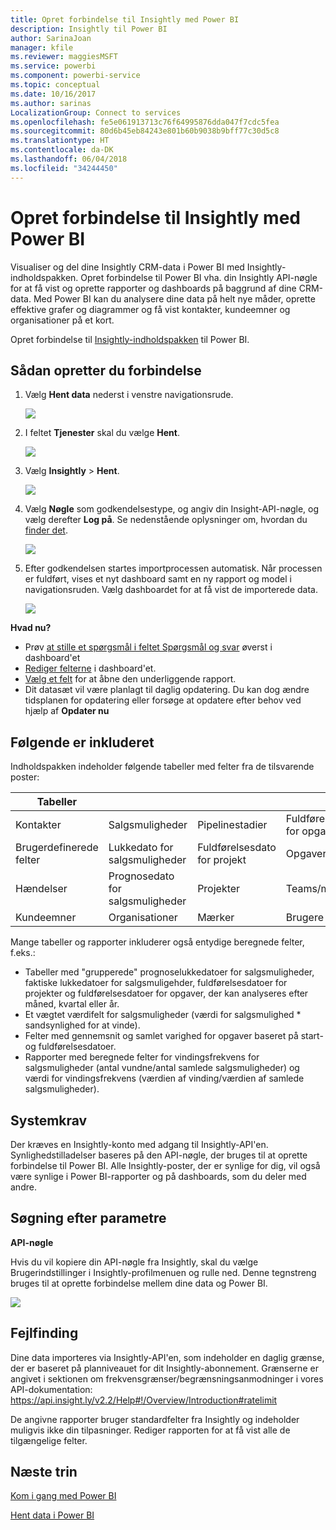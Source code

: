 ```yaml
---
title: Opret forbindelse til Insightly med Power BI
description: Insightly til Power BI
author: SarinaJoan
manager: kfile
ms.reviewer: maggiesMSFT
ms.service: powerbi
ms.component: powerbi-service
ms.topic: conceptual
ms.date: 10/16/2017
ms.author: sarinas
LocalizationGroup: Connect to services
ms.openlocfilehash: fe5e061913713c76f64995876dda047f7cdc5fea
ms.sourcegitcommit: 80d6b45eb84243e801b60b9038b9bff77c30d5c8
ms.translationtype: HT
ms.contentlocale: da-DK
ms.lasthandoff: 06/04/2018
ms.locfileid: "34244450"
---
```

# <a name="connect-to-insightly-with-power-bi"></a>Opret forbindelse til Insightly med Power BI
Visualiser og del dine Insightly CRM-data i Power BI med Insightly-indholdspakken. Opret forbindelse til Power BI vha. din Insightly API-nøgle for at få vist og oprette rapporter og dashboards på baggrund af dine CRM-data. Med Power BI kan du analysere dine data på helt nye måder, oprette effektive grafer og diagrammer og få vist kontakter, kundeemner og organisationer på et kort.

Opret forbindelse til [Insightly-indholdspakken](https://app.powerbi.com/getdata/services/insightly) til Power BI.

## <a name="how-to-connect"></a>Sådan opretter du forbindelse
1. Vælg **Hent data** nederst i venstre navigationsrude.
   
   ![](media/service-connect-to-insightly/getdata.png)
2. I feltet **Tjenester** skal du vælge **Hent**.
   
   ![](media/service-connect-to-insightly/services.png)
3. Vælg **Insightly** \>  **Hent**.
   
   ![](media/service-connect-to-insightly/insightly.png)
4. Vælg **Nøgle** som godkendelsestype, og angiv din Insight-API-nøgle, og vælg derefter **Log på**. Se nedenstående oplysninger om, hvordan du [finder det](#FindingParams).
   
   ![](media/service-connect-to-insightly/creds.png)
5. Efter godkendelsen startes importprocessen automatisk. Når processen er fuldført, vises et nyt dashboard samt en ny rapport og model i navigationsruden. Vælg dashboardet for at få vist de importerede data.
   
     ![](media/service-connect-to-insightly/dashboard.png)

**Hvad nu?**

* Prøv [at stille et spørgsmål i feltet Spørgsmål og svar](power-bi-q-and-a.md) øverst i dashboard'et
* [Rediger felterne](service-dashboard-edit-tile.md) i dashboard'et.
* [Vælg et felt](service-dashboard-tiles.md) for at åbne den underliggende rapport.
* Dit datasæt vil være planlagt til daglig opdatering. Du kan dog ændre tidsplanen for opdatering eller forsøge at opdatere efter behov ved hjælp af **Opdater nu**

## <a name="whats-included"></a>Følgende er inkluderet
Indholdspakken indeholder følgende tabeller med felter fra de tilsvarende poster:

| Tabeller |  |  |  |
| --- | --- | --- | --- |
| Kontakter |Salgsmuligheder |Pipelinestadier |Fuldførelsesdato for opgave |
| Brugerdefinerede felter |Lukkedato for salgsmuligheder |Fuldførelsesdato for projekt |Opgaver |
| Hændelser |Prognosedato for salgsmuligheder |Projekter |Teams/medlemmer |
| Kundeemner |Organisationer |Mærker |Brugere |

Mange tabeller og rapporter inkluderer også entydige beregnede felter, f.eks.:  

* Tabeller med "grupperede" prognoselukkedatoer for salgsmuligheder, faktiske lukkedatoer for salgsmuligehder, fuldførelsesdatoer for projekter og fuldførelsesdatoer for opgaver, der kan analyseres efter måned, kvartal eller år.  
* Et vægtet værdifelt for salgsmuligheder (værdi for salgsmulighed * sandsynlighed for at vinde).  
* Felter med gennemsnit og samlet varighed for opgaver baseret på start- og fuldførelsesdatoer.  
* Rapporter med beregnede felter for vindingsfrekvens for salgsmuligheder (antal vundne/antal samlede salgsmuligheder) og værdi for vindingsfrekvens (værdien af vinding/værdien af samlede salgsmuligheder).  

## <a name="system-requirements"></a>Systemkrav
Der kræves en Insightly-konto med adgang til Insightly-API'en. Synlighedstilladelser baseres på den API-nøgle, der bruges til at oprette forbindelse til Power BI. Alle Insightly-poster, der er synlige for dig, vil også være synlige i Power BI-rapporter og på dashboards, som du deler med andre.

<a name="FindingParams"></a>

## <a name="finding-parameters"></a>Søgning efter parametre
**API-nøgle**

Hvis du vil kopiere din API-nøgle fra Insightly, skal du vælge Brugerindstillinger i Insightly-profilmenuen og rulle ned. Denne tegnstreng bruges til at oprette forbindelse mellem dine data og Power BI.

![](media/service-connect-to-insightly/findapi.png)

## <a name="troubleshooting"></a>Fejlfinding
Dine data importeres via Insightly-API'en, som indeholder en daglig grænse, der er baseret på planniveauet for dit Insightly-abonnement. Grænserne er angivet i sektionen om frekvensgrænser/begrænsningsanmodninger i vores API-dokumentation: https://api.insight.ly/v2.2/Help#!/Overview/Introduction#ratelimit

De angivne rapporter bruger standardfelter fra Insightly og indeholder muligvis ikke din tilpasninger. Rediger rapporten for at få vist alle de tilgængelige felter.

## <a name="next-steps"></a>Næste trin
[Kom i gang med Power BI](service-get-started.md)

[Hent data i Power BI](service-get-data.md)

